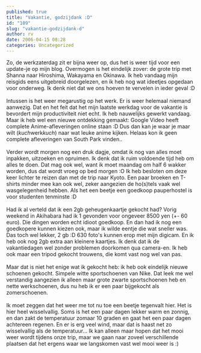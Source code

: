 ```yaml
---
published: true
title: "Vakantie, godzijdank :D"
id: "109"
slug: "vakantie-godzijdank-d"
author: rv
date: 2006-04-15 08:28
categories: Uncategorized
---
```

Zo, de werkzaterdag zit er bijna weer op, dus het is weer tijd voor een update-je op mijn blog. Overmogen is het eindelijk zover: de grote trip met Shanna naar Hiroshima, Wakayama en Okinawa. Ik heb vandaag mijn reisgids eens uitgebreid doorgelezen, en ik heb nog wat ideetjes opgedaan voor onderweg. Ik denk niet dat we ons hoeven te vervelen in ieder geval :D<br /><br />Intussen is het weer megarustig op het werk. Er is weer helemaal niemand aanwezig. Dat en het feit dat het mijn laatste werkdag voor de vakantie is bevordert mijn productiviteit niet echt. Ik heb nauwelijks gewerkt vandaag. Maar ik heb wel een nieuwe ontdekking gemaakt: Google Video heeft complete Anime-afleveringen online staan :D Dus dan kan je waar je maar wilt (*kuch*werk*kuch*) naar wat leuke anime kijken. Helaas kon ik geen complete afleveringen van South Park vinden..<br /><br />Verder wordt morgen nog een druk dagje, omdat ik nog van alles moet inpakken, uitzoeken en opruimen. Ik denk dat ik ruim voldoende tijd heb om alles te doen. Dat mag ook wel, want ik moet maandag om half 6 wakker worden, dus dat wordt vroeg op bed morgen :O Ik heb besloten om deze keer lichter te reizen dan met de trip naar Kyoto. Een paar broeken en T-shirts minder mee kan ook wel, zeker aangezien de ho(s)tels vaak wel wasgelegenheid hebben. Als het een beetje een goedkoop pauperhostel is voor studenten tenminste :D<br /><br />Had ik al verteld dat ik een 2gb geheugenkaartje gekocht had? Vorig weekend in Akihabara had ik 1 gevonden voor ongeveer 8500 yen (+- 60 euro). Die dingen worden echt idioot goedkoop. En dan had ik nog een goedkopere kunnen kiezen ook, maar ik wilde eentje die wat sneller was. Das toch wel lekker, 2 gb :D 630 foto's kunnen erop met mijn digicam. En ik heb ook nog 2gb extra aan kleinere kaartjes. Ik denk dat ik de vakantiedagen wel zonder problemen doorkomen qua camera-en. Ik heb ook maar een tripod gekocht trouwens, die komt vast nog wel van pas.<br /><br />Maar dat is niet het enige wat ik gekocht heb: ik heb ook eindelijk nieuwe schoenen gekocht. Simpele witte sportschoenen van Nike. Dat leek me wel verstandig aangezien ik alleen maar grote zwarte sportschoenen heb en nette werkschoenen, dus nu heb ik er een paar bijgekocht als zomerschoenen.<br /><br />Ik moet zeggen dat het weer me tot nu toe een beetje tegenvalt hier. Het is hier heel wisselvallig. Soms is het een paar dagen lekker warm en zonnig, en dan zakt de temperatuur zomaar 10 graden en gaat het een paar dagen achtereen regenen. En er is erg veel wind, maar dat is haast net zo wisselvallig als de temperatuur... Ik kan alleen maar hopen dat het mooi weer wordt tijdens onze trip, maar we gaan naar zoveel verschillende plaatsen dat het ergens waar we langskomen vast wel mooi weer is :)